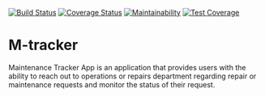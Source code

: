 [![Build Status](https://travis-ci.org/veeqtor/M-tracker.svg?branch=ch-integrate-travisCI-157648378)](https://travis-ci.org/veeqtor/M-tracker) [![Coverage Status](https://coveralls.io/repos/github/veeqtor/M-tracker/badge.svg?branch=ch-integrate-travisCI-157648378)](https://coveralls.io/github/veeqtor/M-tracker?branch=ch-integrate-travisCI-157648378) [![Maintainability](https://api.codeclimate.com/v1/badges/ecbcabd190ca98ce3b31/maintainability)](https://codeclimate.com/github/veeqtor/M-tracker/maintainability) [![Test Coverage](https://api.codeclimate.com/v1/badges/ecbcabd190ca98ce3b31/test_coverage)](https://codeclimate.com/github/veeqtor/M-tracker/test_coverage)


# M-tracker
Maintenance Tracker App is an application that provides users with the ability to reach out to operations or repairs department regarding repair or maintenance requests and monitor the status of their request.


